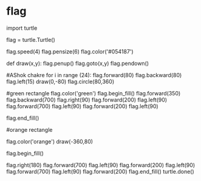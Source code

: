 # flag

import turtle

flag = turtle.Turtle()

flag.speed(4)
flag.pensize(6)
flag.color('#054187')

def draw(x,y):
    flag.penup()
    flag.goto(x,y)
    flag.pendown()


#AShok chakre
for i in range (24):
    flag.forward(80)
    flag.backward(80)
    flag.left(15)
draw(0,-80)
flag.circle(80,360)


#green rectangle
flag.color('green')
flag.begin_fill()
flag.forward(350)
flag.backward(700)
flag.right(90)
flag.forward(200)
flag.left(90)
flag.forward(700)
flag.left(90)
flag.forward(200)
flag.left(90)

flag.end_fill()


#orange rectangle


flag.color('orange')
draw(-360,80)

flag.begin_fill()

flag.right(180)
flag.forward(700)
flag.left(90)
flag.forward(200)
flag.left(90)
flag.forward(700)
flag.left(90)
flag.forward(200)
flag.end_fill()
turtle.done()
